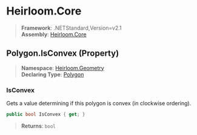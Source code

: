 # Heirloom.Core

> **Framework**: .NETStandard,Version=v2.1  
> **Assembly**: [Heirloom.Core][0]

## Polygon.IsConvex (Property)

> **Namespace**: [Heirloom.Geometry][0]  
> **Declaring Type**: [Polygon][1]

### IsConvex

Gets a value determining if this polygon is convex (in clockwise ordering).

```cs
public bool IsConvex { get; }
```

> **Returns**: `bool`

[0]: ../../../Heirloom.Core.md
[1]: ../Polygon.md
